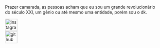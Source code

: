 Prazer camarada, as pessoas acham que eu sou um grande revolucionário do século XXI, um gênio ou até mesmo uma entidade, porém sou o dk.


[<img src='https://cdn.jsdelivr.net/npm/simple-icons@3.0.1/icons/instagram.svg' alt='instagram' height='40'>](https://www.instagram.com/dkislima77/)  
[<img src='https://cdn.jsdelivr.net/npm/simple-icons@3.0.1/icons/github.svg' alt='github' height='40'>](https://github.com/dkrlma)  
